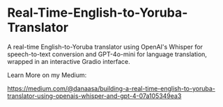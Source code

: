 # Real-Time-English-to-Yoruba-Translator
A real-time English-to-Yoruba translator using OpenAI's Whisper for speech-to-text conversion and GPT-4o-mini for language translation, wrapped in an interactive Gradio interface.

Learn More on my Medium:

https://medium.com/@danaasa/building-a-real-time-english-to-yoruba-translator-using-openais-whisper-and-gpt-4-07a105349ea3
